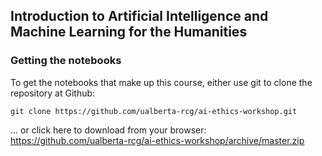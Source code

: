 ## Introduction to Artificial Intelligence and Machine Learning for the Humanities

### Getting the notebooks

To get the notebooks that make up this course, either use git to clone the repository at Github:

```
git clone https://github.com/ualberta-rcg/ai-ethics-workshop.git
```

... or click here to download from your browser: <https://github.com/ualberta-rcg/ai-ethics-workshop/archive/master.zip>
